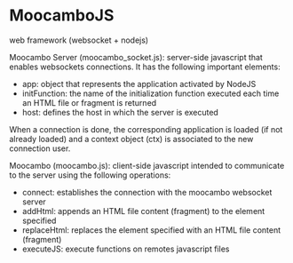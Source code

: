 # MoocamboJS
web framework (websocket + nodejs)

Moocambo Server (moocambo_socket.js): server-side javascript that enables websockets connections. It has the following important elements:
- app: object that represents the application activated by NodeJS
- initFunction: the name of the initialization function executed each time an HTML file or fragment is returned
- host: defines the host in which the server is executed

When a connection is done, the corresponding application is loaded (if not already loaded)
and a context object (ctx) is associated to the new connection user. 


Moocambo (moocambo.js): client-side javascript intended to communicate to the server using the following operations:
- connect: establishes the connection with the moocambo websocket server
- addHtml: appends an HTML file content (fragment) to the element specified
- replaceHtml: replaces the element specified with an HTML file content (fragment)
- executeJS: execute functions on remotes javascript files
